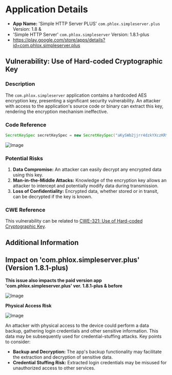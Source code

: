 

# Application Details
- **App Name:** 'Simple HTTP Server PLUS' `com.phlox.simpleserver.plus` Version: 1.8  &
- 'Simple HTTP Server' `com.phlox.simpleserver` Version: 1.8.1-plus
- https://play.google.com/store/apps/details?id=com.phlox.simpleserver.plus
  
## Vulnerability: Use of Hard-coded Cryptographic Key

### Description
The `com.phlox.simpleserver` application contains a hardcoded AES encryption key, presenting a significant security vulnerability. An attacker with access to the application's source code or binary can extract this key, rendering the encryption mechanism ineffective.

### Code Reference
```java
SecretKeySpec secretKeySpec = new SecretKeySpec("aKySWb2jjrr4dzkYXczKRt7K".getBytes(), "AES");
```
![Image](https://github.com/actuator/com.phlox.simpleserver/assets/78701239/9301599f-222f-4f7f-8e33-d41eb90167da)

### Potential Risks
1. **Data Compromise:** An attacker can easily decrypt any encrypted data using this key.
2. **Man-in-the-Middle Attacks:** Knowledge of the encryption key allows an attacker to intercept and potentially modify data during transmission.
3. **Loss of Confidentiality:** Encrypted data, whether stored or in transit, can be decrypted if the key is known.

### CWE Reference
This vulnerability can be related to [CWE-321: Use of Hard-coded Cryptographic Key](https://cwe.mitre.org/data/definitions/321.html).

## Additional Information

## Impact on 'com.phlox.simpleserver.plus' (Version 1.8.1-plus)

**This issue also impacts the paid version app 'com.phlox.simpleserver.plus' ver. 1.8.1-plus & before**


![Image](https://github.com/actuator/com.phlox.simpleserver/assets/78701239/2b90c311-16d3-4498-9c48-bc4354e53a89)

**Physical Access Risk**

![Image](https://github.com/actuator/com.phlox.simpleserver/assets/78701239/fbcf5097-4d85-4870-b280-4cbf14926c4a)

An attacker with physical access to the device could perform a data backup, gathering login credentials and other sensitive information. This data may be subsequently used for credential-stuffing attacks. Key points to consider:

- **Backup and Decryption:** The app's backup functionality may facilitate the extraction and decryption of sensitive data.
- **Credential Stuffing Risk:** Extracted login credentials may be misused for unauthorized access to other services.
```

